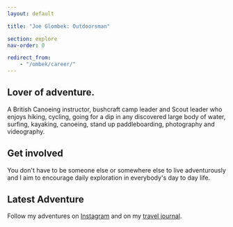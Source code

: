 ```yaml
---
layout: default

title: "Joe Glombek: Outdoorsman"

section: explore
nav-order: 0

redirect_from:
    - "/ombek/career/"
---
```

## Lover of adventure.
A British Canoeing instructor, bushcraft camp leader and Scout leader who enjoys hiking, cycling, going for a dip in any discovered large body of water, surfing, kayaking, canoeing, stand up paddleboarding, photography and videography.

## Get involved
You don't have to be someone else or somewhere else to live adventurously and I aim to encourage daily exploration in everybody's day to day life.

## Latest Adventure
Follow my adventures on [Instagram](https://instagr.am/JoeGlombek) and on my [travel journal](https://journal.joe.gl).